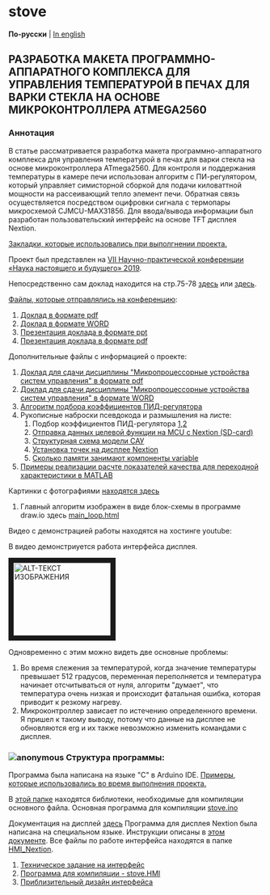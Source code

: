 # stove

**По-русски** | [In english](docs_eng/README.md)

## РАЗРАБОТКА МАКЕТА ПРОГРАММНО-АППАРАТНОГО КОМПЛЕКСА ДЛЯ УПРАВЛЕНИЯ ТЕМПЕРАТУРОЙ В ПЕЧАХ ДЛЯ ВАРКИ СТЕКЛА НА ОСНОВЕ МИКРОКОНТРОЛЛЕРА ATMEGA2560

### Аннотация 
В статье рассматривается разработка макета программно-аппаратного комплекса
 для управления температурой в печах для варки стекла на основе микроконтроллера ATmega2560. 
 Для контроля и поддержания температуры в камере печи использован алгоритм с ПИ-регулятором,
 который управляет симисторной сборкой для подачи киловаттной мощности на рассеивающий тепло
 элемент печи. Обратная связь осуществляется посредством оцифровки сигнала с термопары микросхемой 
 CJMCU-MAX31856. 
Для ввода/вывода информации был разработан пользовательский интерфейс на основе TFT дисплея Nextion. 

[Закладки, которые использовались при выполгнении проекта.](/docs/stove_bookmarks.md)

Проект был представлен на 
[VII Научно-практической конференции «Наука настоящего и будущего» 2019](https://nnb.etu.ru/postupayushhim-v-magistraturu/konferencii-predydushhih-let/vii-nauchno-prakticheskaya-konferenciya-nauka-nastoyashhego-i-budushhego-2019).

Непосредственно сам доклад находится на стр.75-78 [здесь](https://nnb.etu.ru/assets/files/rezultaty/mag/2019/tom_1_finn.pdf "Сборник материалов конференции16 – 18 мая 2019 1 Том ") 
или [здесь](/docs/report.pdf "вырезанный").

[Файлы, которые отправлялись на конференцию](/docs "открыть папку"):
1. [Доклад в формате pdf](/docs/report_full.pdf)
1. [Доклад в формате WORD](/docs/report_full.docx "открыть")
1. [Презентация доклада в формате ppt](/docs/presentation.ppt "открыть")
1. [Презентация доклада в формате pdf](/docs/presentation.pdf "открыть")

Дополнительные файлы с информацией о проекте:
1. [Доклад для сдачи дисциплины "Микропроцессорные устройства систем управления" в формате pdf](/docs/report_for_university.pdf)
1. [Доклад для сдачи дисциплины "Микропроцессорные устройства систем управления" в формате WORD](/docs/report_for_university.docx)
1. [Алгоритм подбора коэффициентов ПИД-регулятора](docs/PID_coeff_choose.php)
1. Рукописные наброски псевдокода и размышления на листе:
	1. Подбор коэффициентов ПИД-регулятора [1](docs/pseudo-code_handwritten_outline/PIR_setting1.pdf),[2](docs/pseudo-code_handwritten_outline/PIR_setting2.pdf)
	1. [Отправка данных целевой функции на MCU с Nextion (SD-card)](docs/pseudo-code_handwritten_outline/sending_target_function_data.pdf)
	2. [Структурная схема модели САУ](docs/pseudo-code_handwritten_outline/ACS_model.pdf)
	3. [Установка точек на дисплее Nextion](docs/pseudo-code_handwritten_outline/setting_point_on_Nextion.pdf)
	4. [Сколько памяти занимают компоненты variable](docs/pseudo-code_handwritten_outline/var_length_in_memory.pdf)
1.  [Примеры реализации расчте показателей качества для переходной характеристики в MATLAB](examples/matlab_stepinfo/)	
	
Картинки с фотографиями [находятся здесь](docs/images)

1. Главный алгоритм изображен в виде блок-схемы в программе draw.io здесь [main_loop.html](https://app.diagrams.net/#G1erNzenc1y8jMb31vDRvs-M2VeMvLVpRX) 


Видео с демонстрацией работы находятся на хостинге youtube:

В видео демонстриуется работа интерфейса дисплея.

<a href="http://www.youtube.com/watch?feature=player_embedded&v=TroMaXGrYXM" target="_blank"><img src="http://img.youtube.com/vi/TroMaXGrYXM/0.jpg" 
alt="ALT-ТЕКСТ ИЗОБРАЖЕНИЯ" width="192" height="144" border="10" /></a>

 Одновременно с этим можно видеть две основные проблемы:
1. Во время слежения за температурой, когда значение температуры превышает 512 градусов, переменная  переполняется 
и температура начинает отсчитываться от нуля, алгоритм "думает", что температура очень низкая и происходит фатальная 
ошибка, которая приводит к резкому нагреву.
2. Микроконтроллер зависает по истечению определенного времени. Я пришел к такому выводу, 
потому что данные на дисплее не обновляются erg
и их также невозможно изменить командами с дисплея. 

### <img src="https://github.com/my000own000files1/stove-master/blob/master/docs/images/icon.png" alt="anonymous" />  Структура программы:

Программа была написана на языке "C" в Arduino IDE. [Примеры, которые использовались во время выполнения проекта.](examples/README.md)

В [этой папке](/libraries) находятся библиотеки, необходимые для компиляции основного файла.
Основная программа для компиляции [stove.ino](/stove.ino)

Документация на дисплей [здесь](components/nextion_docs/The_Nextion_Editor_Guide_trans.pdf)
Программа для дисплея Nextion была написана на специальном языке. Инструкции описаны в [этом документе](components/nextion_docs/istruction_set_trans.pdf).
Все файлы по работе интерфейса находятся в папке [HMI_Nextion](/HMI_Nextion). 

1. [Техническое задание на интерфейс](HMI_Nextion/TT_interface.pdf)
2. [Программа для компиляции - stove.HMI](HMI_Nextion/stove.HMI)
3. [Приблизительный дизайн интерфейса](HMI_Nextion/images_for_HMI/first_interface.jpg)
